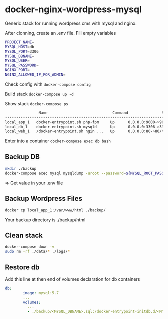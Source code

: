 # docker-nginx-wordpress-mysql

Generic stack for running wordpress cms with mysql and nginx.

After clonning, create an .env file. Fill empty variables

```bash
PROJECT_NAME=
MYSQL_HOST=db
MYSQL_PORT=3306
MYSQL_DBNAME=
MYSQL_USER=
MYSQL_PASSWORD=
NGINX_PORT=
NGINX_ALLOWED_IP_FOR_ADMIN=
```

Check config with
`docker-compose config`

Build stack
`docker-compose up -d`

Show stack
`docker-compose ps`

```bash
               Name                             Command               State                 Ports
---------------------------------------------------------------------------------------------------------------
local_app_1   docker-entrypoint.sh php-fpm     Up      0.0.0.0:9000->9000/tcp
local_db_1    docker-entrypoint.sh mysqld      Up      0.0.0.0:3306->3306/tcp, 33060/tcp
local_web_1   /docker-entrypoint.sh ngin ...   Up      0.0.0.0:80->80/tcp
```

Enter into a container
`docker-compose exec db bash`

## Backup DB

```bash
mkdir ./backup
docker-compose exec mysql mysqldump -uroot --password=${MYSQL_ROOT_PASSWORD}  ${MYSQL_DBNAME} > ./backup/${MYSQL_DBNAME}.sql
```

=> Get value in your .env file

## Backup Wordpress Files

```bash
docker cp local_app_1:/var/www/html ./backup/
```

Your backup directory is ./backup/html

## Clean stack

```bash
docker-compose down -v  
sudo rm -rf ./data/* ./logs/*
```

## Restore db

Add this line at then end of volumes declaration for db containers

```yaml
db:
        image: mysql:5.7
        ...
        volumes:
          ...
          - ./backup/<MYSQL_DBNAME>.sql:/docker-entrypoint-initdb.d/<MYSQL_DBNAME>.sql
```
